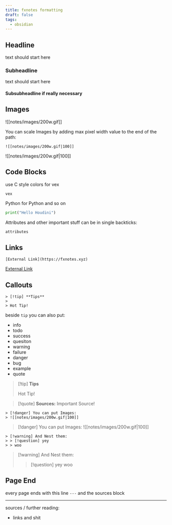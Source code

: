 ```yaml
---
title: fxnotes formatting
draft: false
tags:
  - obsidian
---
```


## Headline

text should start here
### Subheadline

text should start here
#### Subsubheadline if really necessary
## Images

![[notes/images/200w.gif]]

You can scale Images by adding max pixel width value to the end of the path:

`![[notes/images/200w.gif|100]]`

![[notes/images/200w.gif|100]]
## Code Blocks

use C style colors for vex

```C
vex
```

Python for Python and so on
```Python
print("Hello Houdini")
```

Attributes and other important stuff can be in single backticks:

`attributes` 
## Links

`[External Link](https://fxnotes.xyz)`

[External Link](https://www.youtube.com/watch?v=dQw4w9WgXcQ)
## Callouts

```
> [!tip] **Tips**
> 
> Hot Tip!
```

beside `tip` you can also put:
- info
- todo
- success
- quesiton
- warning
- failure
- danger
- bug
- example
- quote

> [!tip] **Tips**
> 
> Hot Tip!

> [!quote] **Sources:**
> Important Source!

```
> [!danger] You can put Images:
> ![[notes/images/200w.gif|100]]
```

> [!danger] You can put Images:
> ![[notes/images/200w.gif|100]]

```
> [!warning] And Nest them:
> > [!question] yey
> > woo
```

> [!warning] And Nest them:
> > [!question] yey
> > woo
## Page End

every page ends with this line `---` and the sources block

---

sources / further reading:
- links and shit


